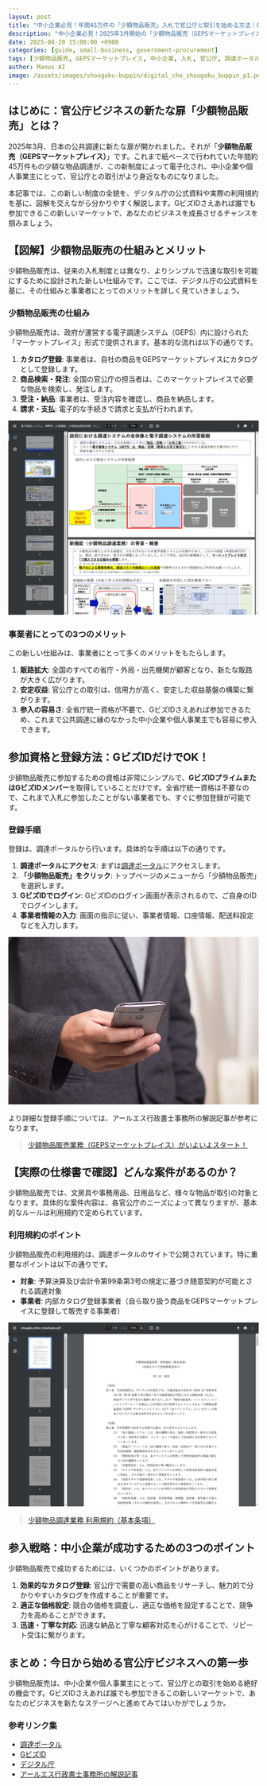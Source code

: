 ```yaml
---
layout: post
title: "中小企業必見！年間45万件の「少額物品販売」入札で官公庁と取引を始める方法｜GEPSマーケットプレイス完全ガイド"
description: "中小企業必見！2025年3月開始の「少額物品販売（GEPSマーケットプレイス）」で官公庁ビジネスを始めませんか？年間45万件の案件にGビズIDだけで参加可能。登録方法から成功戦略まで徹底解説します。"
date: 2025-08-20 15:00:00 +0900
categories: [guide, small-business, government-procurement]
tags: [少額物品販売, GEPSマーケットプレイス, 中小企業, 入札, 官公庁, 調達ポータル, GビズID, 電子調達, 物品販売, 公共調達]
author: Manus AI
image: /assets/images/shougaku-buppin/digital_cho_shougaku_buppin_p1.png
---
```


## はじめに：官公庁ビジネスの新たな扉「少額物品販売」とは？

2025年3月、日本の公共調達に新たな扉が開かれました。それが「**少額物品販売（GEPSマーケットプレイス）**」です。これまで紙ベースで行われていた年間約45万件もの少額な物品調達が、この新制度によって電子化され、中小企業や個人事業主にとって、官公庁との取引がより身近なものになりました。

本記事では、この新しい制度の全貌を、デジタル庁の公式資料や実際の利用規約を基に、図解を交えながら分かりやすく解説します。GビズIDさえあれば誰でも参加できるこの新しいマーケットで、あなたのビジネスを成長させるチャンスを掴みましょう。

## 【図解】少額物品販売の仕組みとメリット

少額物品販売は、従来の入札制度とは異なり、よりシンプルで迅速な取引を可能にするために設計された新しい仕組みです。ここでは、デジタル庁の公式資料を基に、その仕組みと事業者にとってのメリットを詳しく見ていきましょう。

### 少額物品販売の仕組み

少額物品販売は、政府が運営する電子調達システム（GEPS）内に設けられた「マーケットプレイス」形式で提供されます。基本的な流れは以下の通りです。

1.  **カタログ登録**: 事業者は、自社の商品をGEPSマーケットプレイスにカタログとして登録します。
2.  **商品検索・発注**: 全国の官公庁の担当者は、このマーケットプレイスで必要な物品を検索し、発注します。
3.  **受注・納品**: 事業者は、受注内容を確認し、商品を納品します。
4.  **請求・支払**: 電子的な手続きで請求と支払が行われます。

![デジタル庁の少額物品調達業務資料](/assets/images/shougaku-buppin/digital_cho_shougaku_buppin_p2.png)

### 事業者にとっての3つのメリット

この新しい仕組みは、事業者にとって多くのメリットをもたらします。

1.  **販路拡大**: 全国のすべての省庁・外局・出先機関が顧客となり、新たな販路が大きく広がります。
2.  **安定収益**: 官公庁との取引は、信用力が高く、安定した収益基盤の構築に繋がります。
3.  **参入の容易さ**: 全省庁統一資格が不要で、GビズIDさえあれば参加できるため、これまで公共調達に縁のなかった中小企業や個人事業主でも容易に参入できます。

## 参加資格と登録方法：GビズIDだけでOK！

少額物品販売に参加するための資格は非常にシンプルで、**GビズIDプライムまたはGビズIDメンバー**を取得していることだけです。全省庁統一資格は不要なので、これまで入札に参加したことがない事業者でも、すぐに参加登録が可能です。

### 登録手順

登録は、調達ポータルから行います。具体的な手順は以下の通りです。

1.  **調達ポータルにアクセス**: まずは[調達ポータル](https://www.p-portal.go.jp/)にアクセスします。
2.  **「少額物品販売」をクリック**: トップページのメニューから「少額物品販売」を選択します。
3.  **GビズIDでログイン**: GビズIDのログイン画面が表示されるので、ご自身のIDでログインします。
4.  **事業者情報の入力**: 画面の指示に従い、事業者情報、口座情報、配送料設定などを入力します。

![アールエス行政書士事務所の少額物品販売業務ガイドページ](/assets/images/shougaku-buppin/rs_gyosei_shougaku_buppin_guide.jpeg)

より詳細な登録手順については、アールエス行政書士事務所の解説記事が参考になります。

> [少額物品販売業務（GEPSマーケットプレイス）がいよいよスタート！](https://rs-gyosei.com/archives/1814)

## 【実際の仕様書で確認】どんな案件があるのか？

少額物品販売では、文房具や事務用品、日用品など、様々な物品が取引の対象となります。具体的な案件内容は、各官公庁のニーズによって異なりますが、基本的なルールは利用規約で定められています。

### 利用規約のポイント

少額物品販売の利用規約は、調達ポータルのサイトで公開されています。特に重要なポイントは以下の通りです。

- **対象**: 予算決算及び会計令第99条第3号の規定に基づき随意契約が可能とされる調達対象
- **事業者**: 内部カタログ登録事業者（自ら取り扱う商品をGEPSマーケットプレイスに登録して販売する事業者）

![少額物品調達業務利用規約の1ページ目](/assets/images/shougaku-buppin/shougaku_buppin_riyoukiyaku_p1.png)

> [少額物品調達業務 利用規約（基本条項）](https://www.p-portal.go.jp/pps-web-biz/geps-common/resources/app/pdf/shougaku_kihon_riyoukiyaku.pdf)

## 参入戦略：中小企業が成功するための3つのポイント

少額物品販売で成功するためには、いくつかのポイントがあります。

1.  **効果的なカタログ登録**: 官公庁で需要の高い商品をリサーチし、魅力的で分かりやすいカタログを作成することが重要です。
2.  **適正な価格設定**: 競合の価格を調査し、適正な価格を設定することで、競争力を高めることができます。
3.  **迅速・丁寧な対応**: 迅速な納品と丁寧な顧客対応を心がけることで、リピート受注に繋がります。

## まとめ：今日から始める官公庁ビジネスへの第一歩

少額物品販売は、中小企業や個人事業主にとって、官公庁との取引を始める絶好の機会です。GビズIDさえあれば誰でも参加できるこの新しいマーケットで、あなたのビジネスを新たなステージへと進めてみてはいかがでしょうか。

### 参考リンク集
- [調達ポータル](https://www.p-portal.go.jp/)
- [GビズID](https://gbiz-id.go.jp/)
- [デジタル庁](https://www.digital.go.jp/)
- [アールエス行政書士事務所の解説記事](https://rs-gyosei.com/archives/1814)

